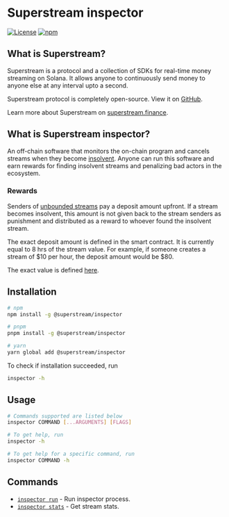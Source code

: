 # Superstream inspector

[![License](https://img.shields.io/npm/l/@superstream/inspector)](https://www.npmjs.com/package/@superstream/inspector)
[![npm](https://img.shields.io/npm/v/@superstream/inspector.svg)](https://www.npmjs.com/package/@superstream/inspector)

## What is Superstream?

Superstream is a protocol and a collection of SDKs for real-time money streaming on Solana. It allows anyone to
continuously send money to anyone else at any interval upto a second.

Superstream protocol is completely open-source. View it on [GitHub](https://github.com/gpahal/superstream).

Learn more about Superstream on [superstream.finance](https://superstream.finance/).

## What is Superstream inspector?

An off-chain software that monitors the on-chain program and cancels streams when they become
[insolvent](https://superstream.finance/docs/resources/insolvency). Anyone can run this software and earn rewards for
finding insolvent streams and penalizing bad actors in the ecosystem.

### Rewards

Senders of [unbounded streams](https://superstream.finance/docs/resources/types-of-streams#unbounded-streams) pay a
deposit amount upfront. If a stream becomes insolvent, this amount is not given back to the stream senders as punishment
and distributed as a reward to whoever found the insolvent stream.

The exact deposit amount is defined in the smart contract. It is currently equal to 8 hrs of the stream value. For
example, if someone creates a stream of $10 per hour, the deposit amount would be $80.

The exact value is defined
[here](https://docs.rs/superstream/latest/superstream/state/constant.DEPOSIT_AMOUNT_PERIOD_IN_SECS.html).

## Installation

```sh
# npm
npm install -g @superstream/inspector

# pnpm
pnpm install -g @superstream/inspector

# yarn
yarn global add @superstream/inspector
```

To check if installation succeeded, run

```sh
inspector -h
```

## Usage

```sh
# Commands supported are listed below
inspector COMMAND [...ARGUMENTS] [FLAGS]

# To get help, run
inspector -h

# To get help for a specific command, run
inspector COMMAND -h
```

## Commands

- [`inspector run`](https://github.com/gpahal/superstream/blob/main/inspector/docs/run.md) - Run inspector process.
- [`inspector stats`](https://github.com/gpahal/superstream/blob/main/inspector/docs/stats.md) - Get stream stats.
